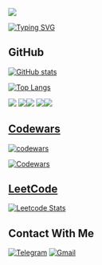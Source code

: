 <!--
### Сейчас эксперементирую с README.md, поэтому он выглядет так
-->
<!-- https://habr.com/ru/articles/649363/ -->

![](https://komarev.com/ghpvc/?username=VL1507)

[![Typing SVG](https://readme-typing-svg.herokuapp.com?font=Fira+Code&pause=1000&width=435&lines=VL1507%20|%20Mashyanov%20Vladimir)](https://git.io/typing-svg)


## GitHub

[![GitHub stats](https://github-readme-stats.vercel.app/api?username=VL1507&theme=merko&show_icons=true&show=reviews,discussions_started,discussions_answered,prs_merged,prs_merged_percentage)](https://github.com/anuraghazra/github-readme-stats)

[![Top Langs](https://github-readme-stats.vercel.app/api/top-langs/?username=VL1507&theme=merko&hide=Mako,Dockerfile,Makefile&layout=donut-vertical)](https://github.com/anuraghazra/github-readme-stats)

![](https://github-profile-summary-cards.vercel.app/api/cards/profile-details?username=VL1507&theme=merko)
![](https://github-profile-summary-cards.vercel.app/api/cards/most-commit-language?username=VL1507&theme=merko)![](https://github-profile-summary-cards.vercel.app/api/cards/repos-per-language?username=VL1507&theme=merko)
![](https://github-profile-summary-cards.vercel.app/api/cards/stats?username=VL1507&theme=merko)![](https://github-profile-summary-cards.vercel.app/api/cards/productive-time?username=VL1507&theme=merko&utcOffset=10)

<!-- https://github.com/anuraghazra/github-readme-stats#hide-individual-languages -->
<!--
[![Top Langs](https://github-readme-stats.vercel.app/api/top-langs/?username=VL1507&layout=compact&theme=merko&hide=Mako,Dockerfile,Makefile)](https://github.com/anuraghazra/github-readme-stats)
-->

## [Codewars](https://www.codewars.com/users/VL1507) 

[![codewars](https://www.codewars.com/users/VL1507/badges/large)](https://www.codewars.com/users/VL1507)   
<!--
[![codewars](https://www.codewars.com/users/VL1507/badges/small)](https://www.codewars.com/users/VL1507) -->
 <!--
[![codewars](https://www.codewars.com/users/VL1507/badges/micro)](https://www.codewars.com/users/VL1507) -->
[![Codewars](https://github.r2v.ch/codewars?user=VL1507&top_languages=true&theme=dark)](https://www.codewars.com/users/VL1507)

## [LeetCode](https://leetcode.com/VL1507)

[![Leetcode Stats](https://leetcard.jacoblin.cool/VL1507?theme=dark&ext=activity)](https://leetcode.com/VL1507)
<!--
&ext=activity
-->
## Contact With Me

[![Telegram](https://img.shields.io/badge/Telegram-2CA5E0?style=for-the-badge&logo=telegram&logoColor=white)](https://t.me/VL1507)
[![Gmail](https://img.shields.io/badge/Gmail-D14836?style=for-the-badge&logo=gmail&logoColor=white)](mailto:vova.mashyanov+fromgithub@gmail.com)
